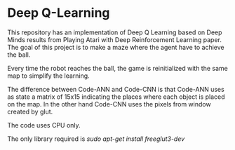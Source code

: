 # Deep Q-Learning

This repository has an implementation of Deep Q Learning based on Deep Minds results from Playing Atari with Deep Reinforcement Learning paper. The goal of this project is to make a maze where the agent have to achieve the ball.

Every time the robot reaches the ball, the game is reinitialized with the same map to simplify the learning.

The difference between Code-ANN and Code-CNN is that Code-ANN uses as state a matrix of 15x15 indicating the places where each object is placed on the map. In the other hand Code-CNN uses the pixels from window created by glut.

The code uses CPU only.

The only library required is *sudo apt-get install freeglut3-dev* 
